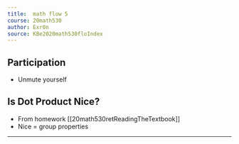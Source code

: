 ```yaml
---
title:  math flow 5
course: 20math530
author: Exr0n
source: KBe2020math530floIndex
---
```


## Participation
- Unmute yourself

## Is Dot Product Nice?
- From homework [[20math530retReadingTheTextbook]]
- Nice = group properties

---
